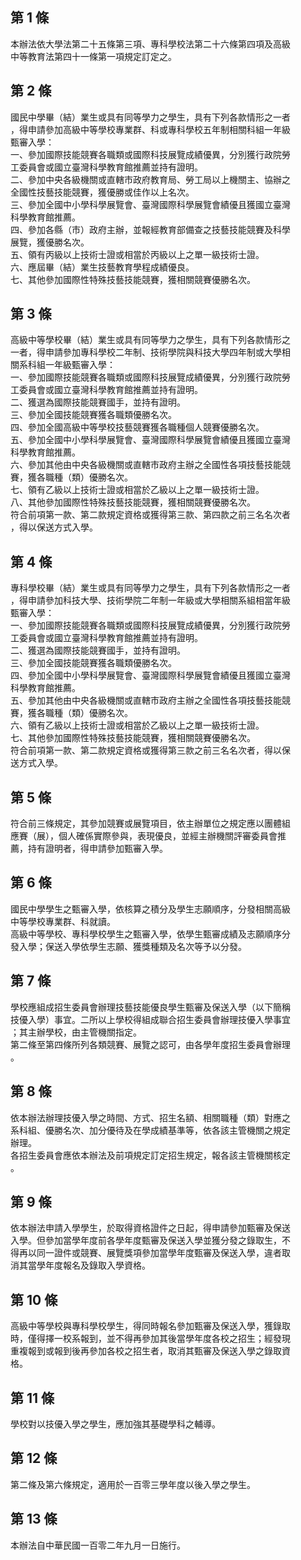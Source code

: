 第 1 條
-------
本辦法依大學法第二十五條第三項、專科學校法第二十六條第四項及高級  
中等教育法第四十一條第一項規定訂定之。

第 2 條
-------
國民中學畢（結）業生或具有同等學力之學生，具有下列各款情形之一者  
，得申請參加高級中等學校專業群、科或專科學校五年制相關科組一年級  
甄審入學：  
一、參加國際技能競賽各職類或國際科技展覽成績優異，分別獲行政院勞  
    工委員會或國立臺灣科學教育館推薦並持有證明。  
二、參加中央各級機關或直轄市政府教育局、勞工局以上機關主、協辦之  
    全國性技藝技能競賽，獲優勝或佳作以上名次。  
三、參加全國中小學科學展覽會、臺灣國際科學展覽會績優且獲國立臺灣  
    科學教育館推薦。  
四、參加各縣（市）政府主辦，並報經教育部備查之技藝技能競賽及科學  
    展覽，獲優勝名次。  
五、領有丙級以上技術士證或相當於丙級以上之單一級技術士證。  
六、應屆畢（結）業生技藝教育學程成績優良。  
七、其他參加國際性特殊技藝技能競賽，獲相關競賽優勝名次。

第 3 條
-------
高級中等學校畢（結）業生或具有同等學力之學生，具有下列各款情形之  
一者，得申請參加專科學校二年制、技術學院與科技大學四年制或大學相  
關系科組一年級甄審入學：  
一、參加國際技能競賽各職類或國際科技展覽成績優異，分別獲行政院勞  
    工委員會或國立臺灣科學教育館推薦並持有證明。  
二、獲選為國際技能競賽國手，並持有證明。  
三、參加全國技能競賽獲各職類優勝名次。  
四、參加全國高級中等學校技藝競賽獲各職種個人競賽優勝名次。  
五、參加全國中小學科學展覽會、臺灣國際科學展覽會績優且獲國立臺灣  
    科學教育館推薦。  
六、參加其他由中央各級機關或直轄市政府主辦之全國性各項技藝技能競  
    賽，獲各職種（類）優勝名次。  
七、領有乙級以上技術士證或相當於乙級以上之單一級技術士證。  
八、其他參加國際性特殊技藝技能競賽，獲相關競賽優勝名次。  
符合前項第一款、第二款規定資格或獲得第三款、第四款之前三名名次者  
，得以保送方式入學。

第 4 條
-------
專科學校畢（結）業生或具有同等學力之學生，具有下列各款情形之一者  
，得申請參加科技大學、技術學院二年制一年級或大學相關系組相當年級  
甄審入學：  
一、參加國際技能競賽各職類或國際科技展覽成績優異，分別獲行政院勞  
    工委員會或國立臺灣科學教育館推薦並持有證明。  
二、獲選為國際技能競賽國手，並持有證明。  
三、參加全國技能競賽獲各職類優勝名次。  
四、參加全國中小學科學展覽會、臺灣國際科學展覽會績優且獲國立臺灣  
    科學教育館推薦。  
五、參加其他由中央各級機關或直轄市政府主辦之全國性各項技藝技能競  
    賽，獲各職種（類）優勝名次。  
六、領有乙級以上技術士證或相當於乙級以上之單一級技術士證。  
七、其他參加國際性特殊技藝技能競賽，獲相關競賽優勝名次。  
符合前項第一款、第二款規定資格或獲得第三款之前三名名次者，得以保  
送方式入學。

第 5 條
-------
符合前三條規定，其參加競賽或展覽項目，依主辦單位之規定應以團體組  
應賽（展），個人確係實際參與，表現優良，並經主辦機關評審委員會推  
薦，持有證明者，得申請參加甄審入學。

第 6 條
-------
國民中學學生之甄審入學，依核算之積分及學生志願順序，分發相關高級  
中等學校專業群、科就讀。  
高級中等學校、專科學校學生之甄審入學，依學生甄審成績及志願順序分  
發入學；保送入學依學生志願、獲獎種類及名次等予以分發。

第 7 條
-------
學校應組成招生委員會辦理技藝技能優良學生甄審及保送入學（以下簡稱  
技優入學）事宜。二所以上學校得組成聯合招生委員會辦理技優入學事宜  
；其主辦學校，由主管機關指定。  
第二條至第四條所列各類競賽、展覽之認可，由各學年度招生委員會辦理  
。

第 8 條
-------
依本辦法辦理技優入學之時間、方式、招生名額、相關職種（類）對應之  
系科組、優勝名次、加分優待及在學成績基準等，依各該主管機關之規定  
辦理。  
各招生委員會應依本辦法及前項規定訂定招生規定，報各該主管機關核定  
。

第 9 條
-------
依本辦法申請入學學生，於取得資格證件之日起，得申請參加甄審及保送  
入學。但參加當學年度前各學年度甄審及保送入學並獲分發之錄取生，不  
得再以同一證件或競賽、展覽獎項參加當學年度甄審及保送入學，違者取  
消其當學年度報名及錄取入學資格。

第 10 條
--------
高級中等學校與專科學校學生，得同時報名參加甄審及保送入學，獲錄取  
時，僅得擇一校系報到，並不得再參加其後當學年度各校之招生；經發現  
重複報到或報到後再參加各校之招生者，取消其甄審及保送入學之錄取資  
格。

第 11 條
--------
學校對以技優入學之學生，應加強其基礎學科之輔導。

第 12 條
--------
第二條及第六條規定，適用於一百零三學年度以後入學之學生。

第 13 條
--------
本辦法自中華民國一百零二年九月一日施行。

